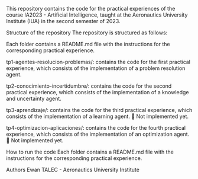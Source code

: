 This repository contains the code for the practical experiences of the course IA2023 - Artificial Intelligence, taught at the Aeronautics University Institute (IUA) in the second semester of 2023.

Structure of the repository
The repository is structured as follows:

Each folder contains a README.md file with the instructions for the corresponding practical experience.

tp1-agentes-resolucion-problemas/: contains the code for the first practical experience, which consists of the implementation of a problem resolution agent.

tp2-conocimiento-incertidumbre/: contains the code for the second practical experience, which consists of the implementation of a knowledge and uncertainty agent.

tp3-aprendizaje/: contains the code for the third practical experience, which consists of the implementation of a learning agent. 🚧 Not implemented yet.

tp4-optimizacion-aplicaciones/: contains the code for the fourth practical experience, which consists of the implementation of an optimization agent. 🚧 Not implemented yet.

How to run the code
Each folder contains a README.md file with the instructions for the corresponding practical experience.

Authors
Ewan TALEC - Aeronautics University Institute
